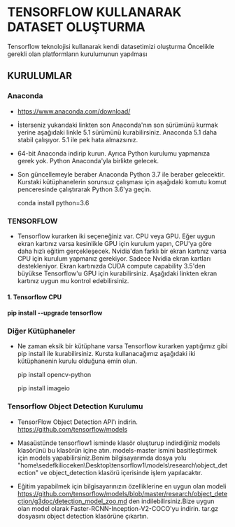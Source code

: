 # TENSORFLOW KULLANARAK  DATASET OLUŞTURMA

Tensorflow teknolojisi kullanarak kendi datasetimizi oluşturma
Öncelikle gerekli olan platformların kurulumunun yapılması 
## KURULUMLAR

### Anaconda
- https://www.anaconda.com/download/
- İsterseniz yukarıdaki linkten son Anaconda'nın son sürümünü kurmak yerine aşağıdaki linkle 5.1 sürümünü kurabilirsiniz. Anaconda 5.1 daha stabil çalışıyor. 5.1 ile pek hata almazsınız.
- 64-bit Anaconda indirip kurun. Ayrıca Python kurulumu yapmanıza gerek yok. Python Anaconda'yla birlikte gelecek.
- Son güncellemeyle beraber Anaconda Python 3.7 ile beraber gelecektir. Kurstaki kütüphanelerin sorunsuz çalışması için aşağıdaki komutu komut penceresinde çalıştırarak Python 3.6'ya geçin.
 
    conda install python=3.6
 ### TENSORFLOW
 
 - Tensorflow kurarken iki seçeneğiniz var. CPU veya GPU. Eğer uygun ekran kartınız varsa kesinlikle GPU için kurulum yapın, CPU'ya göre daha hızlı eğitim gerçekleşecek. Nvidia'dan farklı bir ekran kartınız varsa CPU için kurulum yapmanız gerekiyor. Sadece Nvidia ekran kartları destekleniyor. Ekran kartınızda CUDA compute capability 3.5'den büyükse Tensorflow'u GPU için kurabilirsiniz. Aşağıdaki linkten ekran kartınız uygun mu kontrol edebilirsiniz.
    
 #### 1. Tensorflow CPU
 
 #### pip install --upgrade tensorflow
 
 ### Diğer Kütüphaneler
 
- Ne zaman eksik bir kütüphane varsa Tensorflow kurarken yaptığımız gibi pip install ile kurabilirsiniz. Kursta kullanacağımız aşağıdaki iki kütüphanenin kurulu olduğuna emin olun.
 
    pip install opencv-python
    
    pip install imageio
    
 ### Tensorflow Object Detection Kurulumu 

- TensorFlow Object Detection API'ı indirin. https://github.com/tensorflow/models

- Masaüstünde tensorflow1 isminde klasör oluşturup indirdiğiniz models klasörünü bu klasörün içine atın. models-master ismini basitleştirmek için models yapabilirsiniz.Benim bilgisayarımda dosya yolu  "home\sedefkilicceken\Desktop\tensorflow1\models\research\object_detection" ve object_detection klasörü içerisinde işlem yapılacaktır.

 - Eğitim yapabilmek için bilgisayarınızın özelliklerine en uygun olan modeli
 https://github.com/tensorflow/models/blob/master/research/object_detection/g3doc/detection_model_zoo.md den indilebilirsiniz.Bize uygun olan model olarak  Faster-RCNN-Inception-V2-COCO'yu indirin. tar.gz dosyasını object detection klasörüne çıkartın.  
 
    
    
    
    
    
    
    
    
    
    
    
    
    
    
    
    
    
    
    
